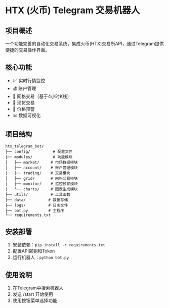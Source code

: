 # HTX (火币) Telegram 交易机器人

## 项目概述
一个功能完善的自动化交易系统，集成火币(HTX)交易所API，通过Telegram提供便捷的交易操作界面。

## 核心功能
- 💹 实时行情监控
- 💰 账户管理
- 🎯 网格交易（基于4小时K线）
- 💱 现货交易
- 🔔 价格预警
- 📊 数据可视化

## 项目结构
```
htx_telegram_bot/
├── config/          # 配置文件
├── modules/         # 功能模块
│   ├── market/     # 市场数据模块
│   ├── account/    # 账户管理模块
│   ├── trading/    # 交易模块
│   ├── grid/       # 网格交易模块
│   ├── monitor/    # 监控预警模块
│   └── charts/     # 图表生成模块
├── utils/          # 工具函数
├── data/          # 数据存储
├── logs/          # 日志文件
├── bot.py         # 主程序
└── requirements.txt
```

## 安装部署
1. 安装依赖：`pip install -r requirements.txt`
2. 配置API密钥和Token
3. 运行机器人：`python bot.py`

## 使用说明
1. 在Telegram中搜索机器人
2. 发送 /start 开始使用
3. 使用按钮菜单选择功能
